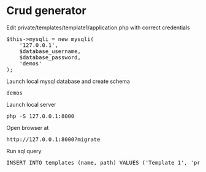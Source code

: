 # Crud generator


Edit private/templates/template1/application.php with correct credentials
<pre>
$this->mysqli = new mysqli(
    '127.0.0.1', 
    $database_username, 
    $database_password,
    'demos'
);
</pre>

Launch local mysql database and create schema
<pre>
demos
</pre>

Launch local server
<pre>
php -S 127.0.0.1:8000
</pre>

Open browser at
<pre>
http://127.0.0.1:8000?migrate
</pre>

Run sql query
<pre>
INSERT INTO templates (name, path) VALUES ('Template 1', 'private/templates/template1');
</pre>
